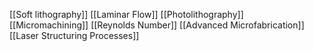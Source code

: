 [[Soft lithography]]
[[Laminar Flow]]
[[Photolithography]]
[[Micromachining]]
[[Reynolds Number]]
[[Advanced Microfabrication]]
[[Laser Structuring Processes]]
